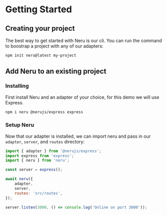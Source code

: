 # Getting Started

## Creating your project

The best way to get started with Neru is our cli. You can run the command to boostrap a project with any of our adapters:

```bash
npm init neru@latest my-project
```

## Add Neru to an existing project

### Installing

First install Neru and an adapter of your choice, for this demo we will use Express.

```bash
npm i neru @nerujs/express express
```

### Setup Neru

Now that our adapter is installed, we can import neru and pass in our `adapter`, `server`, and `routes` directory:

```js
import { adapter } from '@nerujs/express';
import express from 'express';
import { neru } from 'neru';

const server = express();

await neru({
    adapter,
    server,
    routes: 'src/routes',
});

server.listen(3000, () => console.log('Online on port 3000'));
```
